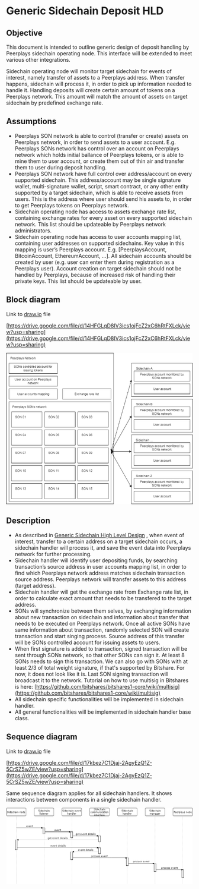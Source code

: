 # Generic Sidechain Deposit HLD

## Objective

This document is intended to outline generic design of deposit handling by Peerplays sidechain operating node. This interface will be extended to meet various other integrations.

Sidechain operating node will monitor target sidechain for events of interest, namely transfer of assets to a Peerplays address. When transfer happens, sidechain will process it, in order to pick up information needed to handle it. Handling deposits will create certain amount of tokens on a Peerplays network. This amount will match the amount of assets on target sidechain by predefined exchange rate.

## Assumptions

* Peerplays SON network is able to control \(transfer or create\) assets on Peerplays network, in order to send assets to a user account. E.g. Peerplays SONs network has control over an account on Peerplays network which holds initial ballance of Peerplays tokens, or is able to mine them to user account, or create them out of thin air and transfer them to user during deposit handling.
* Peerplays SON network have full control over address/account on every supported sidechain. This address/account may be single signature wallet, multi-signature wallet, script, smart contract, or any other entity supported by a target sidechain, which is able to receive assets from users. This is the address where user should send his assets to, in order to get Peerplays tokens on Peerplays network.
* Sidechain operating node has access to assets exchange rate list, containing exchange rates for every asset on every supported sidechain network. This list should be updateable by Peerplays network administrators.
* Sidechain operating node has access to user accounts mapping list, containing user addresses on supported sidechains. Key value in this mapping is user’s Peerplays account. E.g. \[PeerplaysAccount, BitcoinAccount, EthereumAccount, …\]. All sidechain accounts should be created by user \(e.g. user can enter them during registration as a Peerplays user\). Account creation on target sidechain should not be handled by Peerplays, because of increased risk of handling their private keys. This list should be updateable by user.

## Block diagram

Link to [draw.io](http://draw.io/) file

[https://drive.google.com/file/d/14HFGLqD8IV3ics1ojFcZ2xC6hRtFXLck/view?usp=sharing](https://drive.google.com/file/d/14HFGLqD8IV3ics1ojFcZ2xC6hRtFXLck/view?usp=sharing)

![C:\b9ea843ca417b74f820377d39d41b627](../../../.gitbook/assets/0%20%281%29.png)

## Description

* As described in [Generic Sidechain High Level Design](file:///C:/wiki/spaces/PIX/pages/352026689/Generic+Sidechain+High+Level+Design) , when event of interest, transfer to a certain address on a target sidechain occurs, a sidechain handler will process it, and save the event data into Peerplays network for further processing.
* Sidechain handler will identify user depositing funds, by searching transaction’s source address in user accounts mapping list, in order to find which Peerplays network address matches sidechain transaction source address. Peerplays network will transfer assets to this address \(target address\).
* Sidechain handler will get the exchange rate from Exchange rate list, in order to calculate exact amount that needs to be transfered to the target address.
* SONs will synchronize between them selves, by exchanging information about new transaction on sidechain and information about transfer that needs to be executed on Peerplays network. Once all active SONs have same information about transaction, randomly selected SON will create transaction and start singing process. Source address of this transfer will be SONs controlled account for issuing assets to users.
* When first signature is added to transaction, signed transaction will be sent through SONs network, so that other SONs can sign it. At least 8 SONs needs to sign this transaction. We can also go with SONs with at least 2/3 of total weight signature, if that's supported by Bitshare. For now, it does not look like it is. Last SON signing transaction will broadcast it to the network. Tutorial on how to use multisig in Bitshares is here: [https://github.com/bitshares/bitshares1-core/wiki/multisig](https://github.com/bitshares/bitshares1-core/wiki/multisig)
* All sidechain specific functionalities will be implemented in sidechain handler.
* All general functionalities will be implemented in sidechain handler base class.

## Sequence diagram

Link to [draw.io](http://draw.io/) file

[https://drive.google.com/file/d/17kbez7C1Djaj-2AgyEzQ1Z-5CrSZ5wZE/view?usp=sharing](https://drive.google.com/file/d/17kbez7C1Djaj-2AgyEzQ1Z-5CrSZ5wZE/view?usp=sharing)

Same sequence diagram applies for all sidechain handlers. It shows interactions between components in a single sidechain handler.

![C:\48350f9028fed2e3a5f0d468eeb718fe](../../../.gitbook/assets/1%20%286%29.png)

